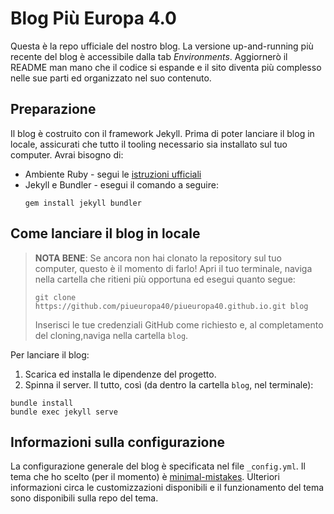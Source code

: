 # Blog Più Europa 4.0

Questa è la repo ufficiale del nostro blog. La versione up-and-running più
recente del blog è accessibile dalla tab *Environments*.
Aggiornerò il README man mano che il codice si espande e il sito diventa più
complesso nelle sue parti ed organizzato nel suo contenuto.

## Preparazione
Il blog è costruito con il framework Jekyll. Prima di poter lanciare il blog in
locale, assicurati che tutto il tooling necessario sia installato sul tuo
computer. Avrai bisogno di:
- Ambiente Ruby - segui le [istruzioni ufficiali](https://jekyllrb.com/docs/installation/)
- Jekyll e Bundler - esegui il comando a seguire:
  ```
  gem install jekyll bundler
  ```

## Come lanciare il blog in locale

> **NOTA BENE**: Se ancora non hai clonato la repository sul tuo computer, questo è il momento di farlo!
> Apri il tuo terminale, naviga nella cartella che ritieni più opportuna ed esegui quanto segue:
> ```
> git clone https://github.com/piueuropa40/piueuropa40.github.io.git blog
> ```
> Inserisci le tue credenziali GitHub come richiesto e, al completamento del cloning,naviga nella cartella `blog`.


Per lanciare il blog:
1. Scarica ed installa le dipendenze del progetto.
2. Spinna il server.
Il tutto, così (da dentro la cartella `blog`, nel terminale):
```
bundle install
bundle exec jekyll serve
```

## Informazioni sulla configurazione

La configurazione generale del blog è specificata nel file `_config.yml`. 
Il tema che ho scelto (per il momento) è [minimal-mistakes](https://github.com/mmistakes/minimal-mistakes). Ulteriori informazioni circa le customizzazioni disponibili e il funzionamento del tema sono disponibili sulla repo del tema.
